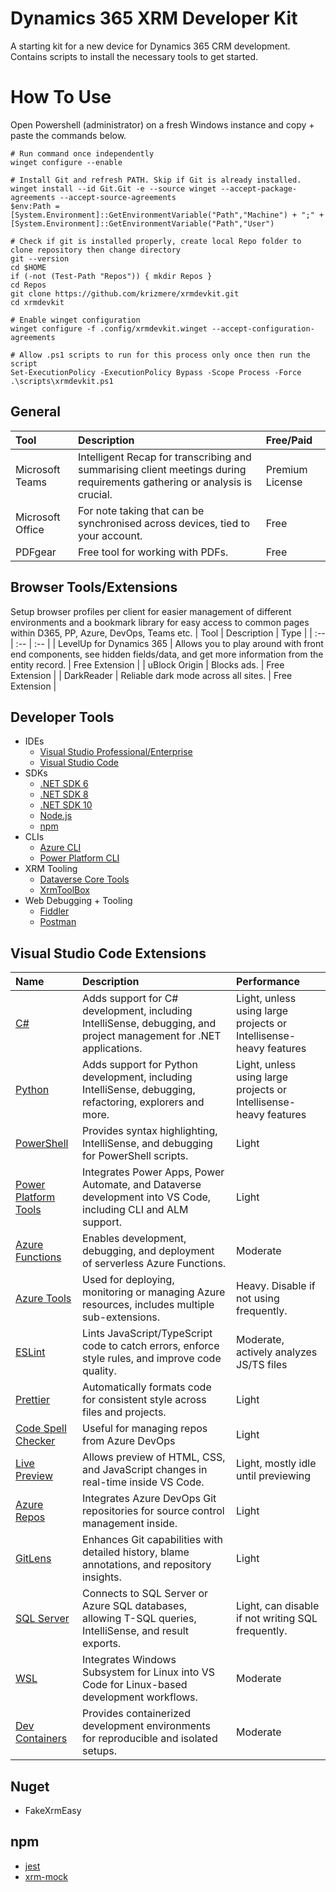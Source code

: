 # Dynamics 365 XRM Developer Kit
A starting kit for a new device for Dynamics 365 CRM development. Contains scripts to install the necessary tools to get started.

# How To Use
Open Powershell (administrator) on a fresh Windows instance and copy + paste the commands below.
```
# Run command once independently
winget configure --enable
```
```
# Install Git and refresh PATH. Skip if Git is already installed.
winget install --id Git.Git -e --source winget --accept-package-agreements --accept-source-agreements
$env:Path = [System.Environment]::GetEnvironmentVariable("Path","Machine") + ";" + [System.Environment]::GetEnvironmentVariable("Path","User")

# Check if git is installed properly, create local Repo folder to clone repository then change directory
git --version
cd $HOME
if (-not (Test-Path "Repos")) { mkdir Repos }
cd Repos
git clone https://github.com/krizmere/xrmdevkit.git
cd xrmdevkit

# Enable winget configuration
winget configure -f .config/xrmdevkit.winget --accept-configuration-agreements

# Allow .ps1 scripts to run for this process only once then run the script
Set-ExecutionPolicy -ExecutionPolicy Bypass -Scope Process -Force
.\scripts\xrmdevkit.ps1
```

## General
| Tool  | Description | Free/Paid |
| :-- | :-- | :-- |
| Microsoft Teams  | Intelligent Recap for transcribing and summarising client meetings during requirements gathering or analysis is crucial.  | Premium License |
| Microsoft Office  | For note taking that can be synchronised across devices, tied to your account. | Free |
| PDFgear  | Free tool for working with PDFs. | Free |

## Browser Tools/Extensions
Setup browser profiles per client for easier management of different environments and a bookmark library for easy access to common pages within D365, PP, Azure, DevOps, Teams etc.
| Tool  | Description | Type |
| :-- | :-- | :-- |
| LevelUp for Dynamics 365  | Allows you to play around with front end components, see hidden fields/data, and get more information from the entity record. | Free Extension |
| uBlock Origin  | Blocks ads. | Free Extension |
| DarkReader  | Reliable dark mode across all sites. | Free Extension |

## Developer Tools
* IDEs
  * [Visual Studio Professional/Enterprise](https://visualstudio.microsoft.com/downloads/)
  * [Visual Studio Code](https://visualstudio.microsoft.com/downloads/)
* SDKs
  * [.NET SDK 6](https://dotnet.microsoft.com/en-us/download/dotnet/6.0)
  * [.NET SDK 8](https://dotnet.microsoft.com/en-us/download/dotnet/8.0)
  * [.NET SDK 10](https://dotnet.microsoft.com/en-us/download/dotnet/10.0)
  * [Node.js](https://nodejs.org/en/download/)
  * [npm](https://docs.npmjs.com/downloading-and-installing-node-js-and-npm)
* CLIs
  * [Azure CLI](https://learn.microsoft.com/en-us/cli/azure/install-azure-cli-windows?view=azure-cli-latest&pivots=winget)
  * [Power Platform CLI](https://learn.microsoft.com/en-us/power-platform/developer/cli/introduction?tabs=windows)
* XRM Tooling
  * [Dataverse Core Tools](https://learn.microsoft.com/en-us/power-apps/developer/data-platform/download-tools-nuget)
  * [XrmToolBox](https://www.xrmtoolbox.com/)
* Web Debugging + Tooling
  * [Fiddler](https://www.telerik.com/download/fiddler)
  * [Postman](https://www.postman.com/)

## Visual Studio Code Extensions
| Name  | Description | Performance |
| :-- | :-- | :-- |
| [C#](https://marketplace.visualstudio.com/items?itemName=ms-dotnettools.csharp)  | Adds support for C# development, including IntelliSense, debugging, and project management for .NET applications. | Light, unless using large projects or Intellisense-heavy features |
| [Python](https://marketplace.visualstudio.com/items?itemName=ms-python.python) | Adds support for Python development, including IntelliSense, debugging, refactoring, explorers and more. | Light, unless using large projects or Intellisense-heavy features |
| [PowerShell](https://marketplace.visualstudio.com/items?itemName=ms-vscode.powershell) | Provides syntax highlighting, IntelliSense, and debugging for PowerShell scripts. | Light |
| [Power Platform Tools](https://marketplace.visualstudio.com/items?itemName=microsoft-IsvExpTools.powerplatform-vscode)  | Integrates Power Apps, Power Automate, and Dataverse development into VS Code, including CLI and ALM support. | Light |
| [Azure Functions](https://marketplace.visualstudio.com/items?itemName=ms-azuretools.vscode-azurefunctions) | Enables development, debugging, and deployment of serverless Azure Functions. | Moderate |
| [Azure Tools](https://marketplace.visualstudio.com/items?itemName=ms-vscode.vscode-node-azure-pack) | Used for deploying, monitoring or managing Azure resources, includes multiple sub-extensions. | Heavy. Disable if not using frequently. |
| [ESLint](https://marketplace.visualstudio.com/items?itemName=dbaeumer.vscode-eslint) | Lints JavaScript/TypeScript code to catch errors, enforce style rules, and improve code quality. | Moderate, actively analyzes JS/TS files |
| [Prettier](https://marketplace.visualstudio.com/items?itemName=esbenp.prettier-vscode) | Automatically formats code for consistent style across files and projects. | Light |
| [Code Spell Checker](https://marketplace.visualstudio.com/items?itemName=streetsidesoftware.code-spell-checker) | Useful for managing repos from Azure DevOps | Light |
| [Live Preview](https://marketplace.visualstudio.com/items?itemName=ms-vscode.live-server) | Allows preview of HTML, CSS, and JavaScript changes in real-time inside VS Code. | Light, mostly idle until previewing |
| [Azure Repos](https://marketplace.visualstudio.com/items?itemName=ms-vscode.azure-repos) | Integrates Azure DevOps Git repositories for source control management inside. | Light |
| [GitLens](https://marketplace.visualstudio.com/items?itemName=eamodio.gitlens) | Enhances Git capabilities with detailed history, blame annotations, and repository insights. | Light |
| [SQL Server](https://marketplace.visualstudio.com/items?itemName=ms-mssql.mssql) | Connects to SQL Server or Azure SQL databases, allowing T-SQL queries, IntelliSense, and result exports. | Light, can disable if not writing SQL frequently. |
| [WSL](https://marketplace.visualstudio.com/items?itemName=ms-vscode-remote.remote-wsl) | Integrates Windows Subsystem for Linux into VS Code for Linux-based development workflows. | Moderate |
| [Dev Containers](https://marketplace.visualstudio.com/items?itemName=ms-vscode-remote.remote-containers) | Provides containerized development environments for reproducible and isolated setups. | Moderate |
  
## Nuget
* FakeXrmEasy
  
## npm
* [jest](https://jestjs.io/)
* [xrm-mock](https://www.npmjs.com/package/xrm-mock)
